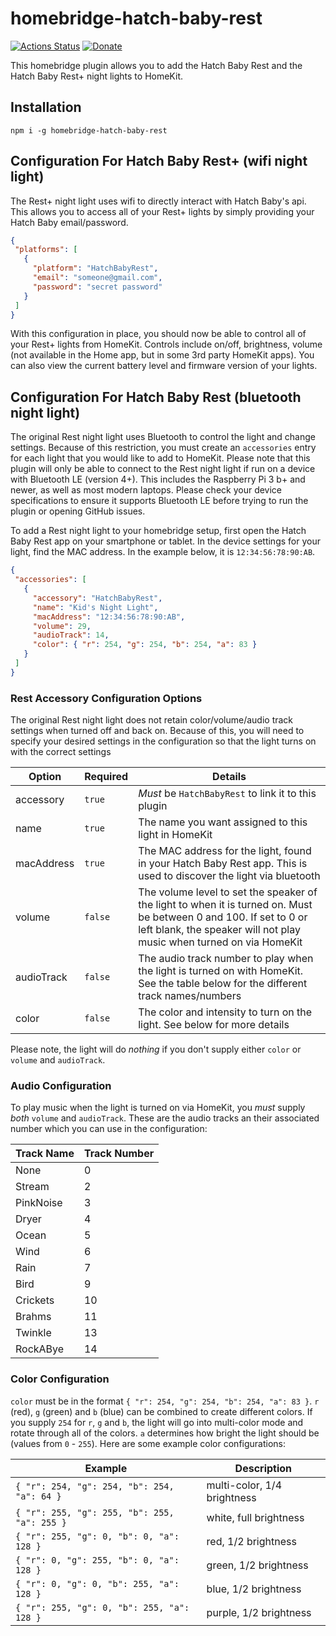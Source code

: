 # homebridge-hatch-baby-rest

[![Actions Status](https://github.com/dgreif/homebridge-hatch-baby-rest/workflows/Node%20CI/badge.svg)](https://github.com/dgreif/homebridge-hatch-baby-rest/actions)
[![Donate](https://img.shields.io/badge/Donate-PayPal-green.svg)](https://www.paypal.com/cgi-bin/webscr?cmd=_donations&business=HD9ZPB34FY428&currency_code=USD&source=url)

This homebridge plugin allows you to add the Hatch Baby Rest and the Hatch Baby Rest+ night lights to HomeKit.

## Installation

`npm i -g homebridge-hatch-baby-rest`

## Configuration For Hatch Baby Rest+ (wifi night light)

The Rest+ night light uses wifi to directly interact with Hatch Baby's api.  This allows you to access all of your Rest+ lights by simply providing your Hatch Baby email/password.

 ```json
{
  "platforms": [
    {
      "platform": "HatchBabyRest",
      "email": "someone@gmail.com",
      "password": "secret password"
    }
  ]
}
```

With this configuration in place, you should now be able to control all of your Rest+ lights from HomeKit.  Controls include on/off, brightness, volume (not available in the Home app, but in some 3rd party HomeKit apps).  You can also view the current battery level and firmware version of your lights.

## Configuration For Hatch Baby Rest (bluetooth night light)

The original Rest night light uses Bluetooth to control the light and change settings.  Because of this restriction, you must create an `accessories` entry for each light that you would like to add to HomeKit.  Please note that this plugin will only be able to connect to the Rest night light if run on a device with Bluetooth LE (version 4+).  This includes the Raspberry Pi 3 b+ and newer, as well as most modern laptops.  Please check your device specifications to ensure it supports Bluetooth LE before trying to run the plugin or opening GitHub issues.

To add a Rest night light to your homebridge setup, first open the Hatch Baby Rest app on your smartphone or tablet.  In the device settings for your light, find the MAC address.  In the example below, it is `12:34:56:78:90:AB`.

 ```json
{
  "accessories": [
    {
      "accessory": "HatchBabyRest",
      "name": "Kid's Night Light",
      "macAddress": "12:34:56:78:90:AB",
      "volume": 29,
      "audioTrack": 14,
      "color": { "r": 254, "g": 254, "b": 254, "a": 83 }
    }
  ]
}
```

### Rest Accessory Configuration Options

The original Rest night light does not retain color/volume/audio track settings when turned off and back on.  Because of this, you will need to specify your desired settings in the configuration so that the light turns on with the correct settings

Option | Required | Details
--- | --- | ---
accessory | `true` | _Must_ be `HatchBabyRest` to link it to this plugin
name | `true` | The name you want assigned to this light in HomeKit
macAddress | `true` | The MAC address for the light, found in your Hatch Baby Rest app.  This is used to discover the light via bluetooth
volume | `false` | The volume level to set the speaker of the light to when it is turned on.  Must be between 0 and 100.  If set to 0 or left blank, the speaker will not play music when turned on via HomeKit
audioTrack | `false` | The audio track number to play when the light is turned on with HomeKit.  See the table below for the different track names/numbers
color | `false` | The color and intensity to turn on the light. See below for more details

Please note, the light will do _nothing_ if you don't supply either `color` or `volume` and `audioTrack`.

### Audio Configuration

To play music when the light is turned on via HomeKit, you _must_ supply _both_ `volume` and `audioTrack`.  These are the audio tracks an their associated number which you can use in the configuration:

Track Name | Track Number
--- | ---
None | 0
Stream | 2
PinkNoise | 3
Dryer | 4
Ocean | 5
Wind | 6
Rain | 7
Bird | 9
Crickets | 10
Brahms | 11
Twinkle | 13
RockABye | 14

### Color Configuration

`color` must be in the format `{ "r": 254, "g": 254, "b": 254, "a": 83 }`.  `r` (red), `g` (green) and `b` (blue) can be combined to create different colors.  If you supply `254` for `r`, `g` and `b`, the light will go into multi-color mode and rotate through all of the colors.  `a` determines how bright the light should be (values from `0` - `255`).  Here are some example color configurations:

Example | Description
--- | ---
`{ "r": 254, "g": 254, "b": 254, "a": 64 }` | multi-color, 1/4 brightness
`{ "r": 255, "g": 255, "b": 255, "a": 255 }` | white, full brightness
`{ "r": 255, "g": 0, "b": 0, "a": 128 }` | red, 1/2 brightness
`{ "r": 0, "g": 255, "b": 0, "a": 128 }` | green, 1/2 brightness
`{ "r": 0, "g": 0, "b": 255, "a": 128 }` | blue, 1/2 brightness
`{ "r": 255, "g": 0, "b": 255, "a": 128 }` | purple, 1/2 brightness
